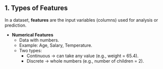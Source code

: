 ## 1. Types of Features  
In a dataset, **features** are the input variables (columns) used for analysis or prediction.  

- **Numerical Features**  
  - Data with numbers.  
  - Example: Age, Salary, Temperature.  
  - Two types:  
    - Continuous → can take any value (e.g., weight = 65.4).  
    - Discrete → whole numbers (e.g., number of children = 2).  

